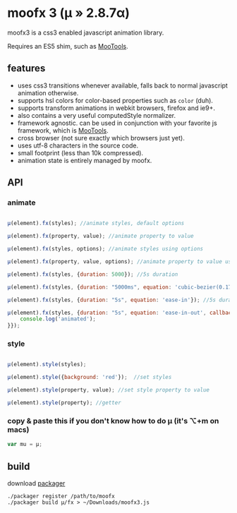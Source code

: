 # moofx 3 (µ » 2.8.7α)

moofx3 is a css3 enabled javascript animation library.

Requires an ES5 shim, such as [MooTools](http://mootools.net).

## features

 - uses css3 transitions whenever available, falls back to normal javascript animation otherwise.
 - supports hsl colors for color-based properties such as `color` (duh).
 - supports transform animations in webkit browsers, firefox and ie9+.
 - also contains a very useful computedStyle normalizer.
 - framework agnostic. can be used in conjunction with your favorite js framework, which is [MooTools](http://mootools.net).
 - cross browser (not sure exactly which browsers just yet).
 - uses utf-8 characters in the source code.
 - small footprint (less than 10k compressed).
 - animation state is entirely managed by moofx.

## API

### animate

```javascript

µ(element).fx(styles); //animate styles, default options

µ(element).fx(property, value); //animate property to value

µ(element).fx(styles, options); //animate styles using options

µ(element).fx(property, value, options); //animate property to value using options

µ(element).fx(styles, {duration: 5000}); //5s duration

µ(element).fx(styles, {duration: "5000ms", equation: 'cubic-bezier(0.17,0.67,0.83,0.67)'}); //5s duration, cubic-bezier easing function

µ(element).fx(styles, {duration: "5s", equation: 'ease-in'}); //5s duration, cubic-bezier easing function

µ(element).fx(styles, {duration: "5s", equation: 'ease-in-out', callback: function(){ //5s duration, cubic-bezier easing function, completion callback
	console.log('animated');
}});
```
	
### style

```javascript

µ(element).style(styles);

µ(element).style({background: 'red'});  //set styles

µ(element).style(property, value); //set style property to value

µ(element).style(property); //getter
```

### copy & paste this if you don't know how to do µ (it's  ⌥+m on macs)

```javascript
var mu = µ;
```

## build

download [packager](https://github.com/kamicane/packager)

```
./packager register /path/to/moofx
./packager build µ/fx > ~/Downloads/moofx3.js
```
